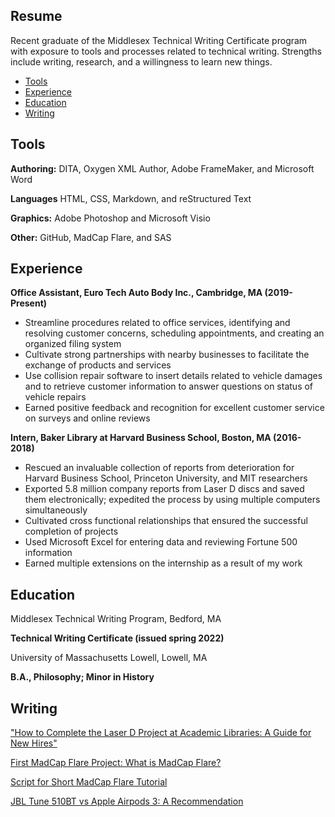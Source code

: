 ## Resume
Recent graduate of the Middlesex Technical Writing Certificate program with exposure to tools and processes related to technical writing. Strengths include writing, research, and a willingness to learn new things.

- [Tools](#tools)
- [Experience](#experience)
- [Education](#education)
- [Writing](#writing)

## Tools
**Authoring:** DITA, Oxygen XML Author, Adobe FrameMaker, and Microsoft Word

**Languages** HTML, CSS, Markdown, and reStructured Text

**Graphics:** Adobe Photoshop and Microsoft Visio

**Other:** GitHub, MadCap Flare, and SAS

## Experience
**Office Assistant, Euro Tech Auto Body Inc., Cambridge, MA (2019- Present)**
- Streamline procedures related to office services, identifying and resolving customer concerns, scheduling appointments, and creating an organized filing system
-	Cultivate strong partnerships with nearby businesses to facilitate the exchange of products and services
-	Use collision repair software to insert details related to vehicle damages and to retrieve customer information to answer questions on status of vehicle repairs
- Earned positive feedback and recognition for excellent customer service on surveys and online reviews

**Intern, Baker Library at Harvard Business School, Boston, MA (2016- 2018)**
-	Rescued an invaluable collection of reports from deterioration for Harvard Business School, Princeton University, and MIT researchers
-	Exported 5.8 million company reports from Laser D discs and saved them electronically; expedited the process by using multiple computers simultaneously
-	Cultivated cross functional relationships that ensured the successful completion of projects
-	Used Microsoft Excel for entering data and reviewing Fortune 500 information
-	Earned multiple extensions on the internship as a result of my work

## Education
Middlesex Technical Writing Program, Bedford, MA

**Technical Writing Certificate (issued spring 2022)**

University of Massachusetts Lowell, Lowell, MA  

**B.A., Philosophy; Minor in History**

## Writing

["How to Complete the Laser D Project at Academic Libraries: A Guide for New Hires"](https://github.com/juliomadridmcc/Julio-Madrid/files/8744655/Final.Project.on.Laser.D.docx)

[First MadCap Flare Project: What is MadCap Flare?](https://github.com/juliomadridmcc/Julio-Madrid/files/8744658/MadCap.Project-.JM.zip)

[Script for Short MadCap Flare Tutorial](https://github.com/juliomadridmcc/Julio-Madrid/files/8744662/Week.14.Homework-.MadCap.Flare.Script-.Julio.Madrid.docx)

[JBL Tune 510BT vs Apple Airpods 3: A Recommendation](https://github.com/juliomadridmcc/Julio-Madrid/files/8744673/JBL.Tune.510BT.vs.Apple.Airpods.A3.1.docx)
